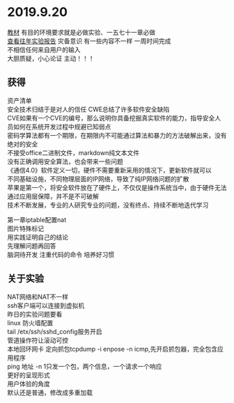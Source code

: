 # 2019.9.20

[教材](https://c4pr1c3.github.io/cuc-ns/)
有目的环境要求就是必做实验、一五七十一章必做  
[查看往年实验报告](https://github.com/CUCCS)
灾备意识 有一些内容不一样 一周时间完成  
不相信任何来自用户的输入  
大胆质疑，小心论证 
主动！！！

## 获得
 资产清单  
 安全技术归结于是对人的信任
 CWE总结了许多软件安全缺陷  
 CVE如果有一个CVE的编号，那么说明你具备挖掘真实软件的能力，指导安全人员如何在系统开发过程中规避已知弱点   
 密码学算法都有一个期限，在期限内不可能通过算法和暴力的方法破解出来，没有绝对的安全  
 不接受office二进制文件，markdown纯文本文件  
 没有正确调用安全算法，也会带来一些问题  
 《通信4.0》软件定义一切，硬件不需要重新采用的情况下，更新软件就可以    
 不同基础设施，不同物理层面的IP网络，导致了纯IP网络问题的扩散  
苹果是第一个，将安全软件放在了硬件上，不仅仅是操作系统当中，由于硬件无法通过应用层保障，并不是不可破解  
技术不断发展，专业的人研究专业的问题，没有终点、持续不断地迭代学习  

第一章iptable配置nat  
图片特殊标记  
用实践证明自己的结论  
先理解问题再回答  
脑洞待开发
注重代码的命令
培养好习惯
## 关于实验
NAT网络和NAT不一样  
ssh客户端可以连接到虚拟机  
昨日的实验问题要看  
linux 防火墙配置  
tail /etx/ssh/sshd_config服务开启  
管道操作符让滚动可控  
本地回环网卡
定向抓包tcpdump  -i enpose -n icmp,先开启抓包器，完全包含应用程序  
ping 地址 -n 1只发一个包，两个信息，一个请求一个响应  
更好的呈现形式  
用户体验的角度  
默认还是普通，修改成多重加载
